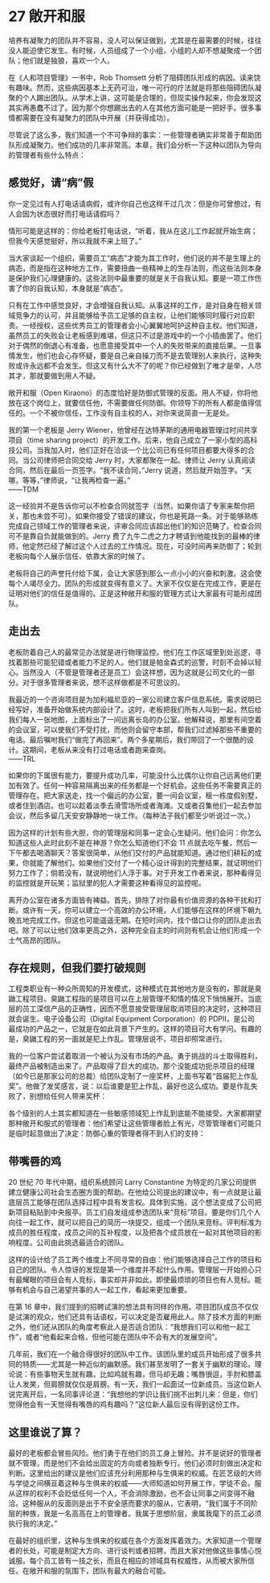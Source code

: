 # 27 敞开和服

培养有凝聚力的团队并不容易，没人可以保证做到，尤其是在最需要的时候，往往没人能迫使它发生。有时候，人员组成了一个小组，小组的人却不想凝聚成一个团队；他们就是独狼，喜欢一个人。

在《人和项目管理》一书中，Rob Thomsett 分析了阻碍团队形成的病因。读来饶有趣味。然而，这些病因基本上无药可治，唯一可行的疗法就是将那些阻碍团队凝聚的个人踢出团队。从学术上讲，这可能是合理的，但现实操作起来，你会发现这其实再愚蠢不过了。因为那个你想踢出去的人在其他方面可能是一把好手。很多事情都需要在没有凝聚力的团队中开展（并获得成功）。

尽管说了这么多，我们知道一个不可争辩的事实：一些管理者确实非常善于帮助团队形成凝聚力。他们成功的几率非常高。本章，我们会分析一下这种以团队为导向的管理者有些什么特点：

## 感觉好，请“病”假

你一定见过有人打电话请病假，或许你自己也这样干过几次：但是你可曾想过，有人会因为状态很好而打电话请假吗？

情形可能是这样的：你给老板打电话说，“听着，我从在这儿工作起就开始生病；但我今天感觉挺好，所以我就不来上班了。”

当大家谈起一个组织，需要员工“病态”才能为其工作时，他们说的并不是生理上的病态，而是指在这种地方工作，需要扭曲一些精神上的生存法则，而这些法则本身是保护我们心理健康的。这些法则中最重要的就是关于自我认知。要是一项工作伤害了你的自我认知，本身就是“病态”。

只有在工作中感觉良好，才会增强自我认知。从事这样的工作，是对自身在相关领域竞争力的认可，并且能够给予员工足够的自主权，让他们能够同时履行对应职责。一经授权，这些优秀员工的管理者会小心翼翼地呵护这种自主权。他们知道，虽然员工的失败会让老板感到难堪，但这只不过是游戏中的一个小插曲罢了。他们对于偶然的倒退心有准备，也愿意接受其中一个人的失败带来的直接后果。一旦事情发生，他们也会心存怀疑，要是自己亲自操刀而不是去管理别人来执行，这种失败或许永远都不会发生。但这又有什么大不了的呢？你已经做到了唯才是举，人尽其才，那就要做到用人不疑。

敞开和服（Open Kiraono）的态度恰好是防御式管理的反面。用人不疑，你将他放在这个岗位上，就要信任他，不需要做任何防御。你领导下的所有人都是值得信任的。一个不被你信任，工作没有自主权的人，对你来说简直一无是处。

我的第一个老板是 Jerry Wiener，他曾经在达特茅斯的通用电器管理过时间共享项目（time sharing project）的开发工作。后来，他自己成立了一家小型的高科技公司。当我加入时，他们正好在洽谈一个比公司已有任何项目都要大得多的合同。当公司律师把合同交给 Jerry 时，大家都聚在一起。律师让 Jerry 认真阅读合同，然后在最后一页签字。“我不读合同，”Jerry 说道，然后就开始签字。“天哪，等等，”律师说，“让我再检查一遍。”  
——TDM

这一经验并不是告诉你可以不检查合同就签字（当然，如果你请了专家来帮你把关，那也未尝不可）。如果你接受了错误的建议，你也是死路一条。对于能够熟练完成自己领域工作的管理者来说，评审合同应该超出他们的知识范畴了。检查合同可不是靠自负就能做到的。Jerry 费了九牛二虎之力才聘请到他能找到的最棒的律师，他定然已经了解过这个人过去的工作情况。现在，可没时间再来防御了；轮到老板向每个人展示信任、依靠大家的时候了。

老板将自己的声誉托付给下属，会让大家感到那么一点小小的兴奋和刺激。这会使每个人竭尽全力。团队的形成就变得有意义了。大家不仅仅是在完成工作，更是在证明对他们的信任是值得的。正是这种敞开和服的管理方式让大家最有可能形成团队。

## 走出去

老板防着自己人的最常见办法就是进行物理监控。他们在工作区域里到处巡逻，寻找着那些可能犯错或者能力不足的人。他们就是帕金森式的巡警，时刻不会掉以轻心。当然没人（不管是管理者还是员工）会这样想，因为这就是公司文化的一部分。对于很多管理者来说，想不这样做都是不可思议的。

我最近的一个咨询项目是为加利福尼亚的一家公司建立客户信息系统。需求说明已经写好，准备开始做系统内部设计了。这时，老板把我们所有人叫到一起，然后给我们每人一张地图，上面标出了一间远离长岛的办公室。他解释说，那里有间空着的会议室，可以使我们不受打扰，而他则会留守本部，帮我们过滤掉那些不重要的电话。最后嘱咐我们“做完了再回来”。两个多星期后，我们带回了一个很酷的设计。这期间，老板从来没有打过电话或者跑来查岗。  
——TRL

如果你的下属很有能力，要提升成功几率，可能没什么比偶尔让你自己远离他们更加有效了。任何一种容易隔离出来的任务都是一个好机会。这些任务不需要真正的管理存在。把大家送走，找一个偏远的办公室，要一间会议室，租一栋度假别墅，或者住到酒店。也可以趁着淡季去滑雪场所或者海滩。又或者召集他们一起去参加会议，然后多留几天安安静静地一块工作。（每种法子我们都至少听说过一次。）

因为这样的计划有些大胆，你的管理层和同事一定会心生疑问。他们会问：你怎么知道这些人此时此刻不是在神游？你怎么知道他们不会 11 点就去吃午餐，然后一下午都去喝酒聊天？答案很简单，从他们交付的产品就能知道。通过他们耕耘的成果，你就能了解他们。如果他们交付了一个精心设计得到的完整结果，就证明他们努力工作了；倘若没有，就说明他们人浮于事。对于开发工作者来说，那种看得见的监控就是开玩笑；监狱里的犯人才需要这种看得见的监控呢。

离开办公室在诸多方面皆有裨益。首先，排除了对你最有价值资源的各种干扰和打断。或许有一天，你可以建立一个高效的办公环境，人们能够在这样的环境下朝九晚五地完成工作。但这也可能遥遥无期。在短时间内，找个借口让你的团队走出去吧。除了可以让他们效率更高之外，这种完全自主的时间则有机会让他们形成一个士气高昂的团队。

## 存在规则，但我们要打破规则

工程类职业有一种众所周知的开发模式，这种模式在其他地方是没有的，那就是臭鼬工程项目。臭鼬工程指的是项目可以在上层管理不知情的情况下悄悄展开。当底层的员工深信产品的正确性，因而不愿意接受管理层取消项目的决定时，这种项目就会诞生。电子设备公司（Digital Equipment Corporation）的 PDPII，是公司最成功的产品之一，它就是在如此背景下产生的。这样的项目可大有学问。有趣的是，臭鼬工程的另一面就是犯上作乱。管理层说不，项目却照常进行。

我的一位客户尝试着取消一个被认为没有市场的产品。勇于挑战的斗士取得胜利，最终产品被制造出来了。产品取得了巨大的成功。那个没能成功扼杀项目的经理（如今已是那家公司的总裁）给团队定制了一座奖杯，上面书写着“首届犯上作乱奖”。他做了发奖感言，说：以后谁要是犯上作乱，最好也这么成功。要是作乱失败了，别想给任何人带来奖杯：

各个级别的人士其实都知道在一些敏感领域犯上作乱到底能不能接受。大家都期望那种敞开和服式的管理者：他们希望让这些管理者脸上有光，尽管管理者们可能只是临时起意做出了决定：防御心重的管理者得不到人们的支持：

## 带嘴唇的鸡

20 世纪 70 年代中期，组织系统顾问 Larry Constantine 为特定的几家公司提供建立健康公司社会生态圈方面的帮助。在他给公司提出的建议中，有一点就是让最底层员工能够在团队选择过程中具有发言权。具体到实施，这个想法变成了公司把新项目粘贴到中央报亭。员工们自发组成参选团队来“竞标”项目。要是你们几个人向往一起工作，就可以把自己的简历一块提交，组成一个团队来竞标。评判标准为成员的胜任程度，成员之间的互补程度，以及把各个成员放在一起对其他项目的影响程度。公司由此挑选最适合的团队。

这样的设计给了员工两个维度上不同寻常的自由：他们能够选择自己工作的项目和自己的团队。令人惊讶的发现是第一个维度并不起什么作用。管理层一开始担心只有最耀眼的项目会有人竞标，事实却并非如此，即使最烦琐的项目也有人竞标。能够有机会与自己渴望共事的人一起工作，看起来更加重要。

在第 16 章中，我们提到的招聘试演的想法具有同样的作用。项目团队成员不仅仅是试演的观众，他们还具有话语权，可以决定是否雇用此人。除了技术方面的判断之外，他们还从团队的角度考察此人是否适合团队：“我想我们可以和他一起工作”，或者“他看起来合格，但他可能在团队中不会有大的发展空间”。

几年前，我们在一个融合得很好的团队中工作。该团队里的成员开始形成了很多共同的特质——尤其是一种近似的幽默感。我们甚至发明了一套关于幽默的理论。理论说：有些事物天生就有趣，比如鸡就有趣，但马却无趣；嘴唇很逗，手肘和膝盖让人发笑，但肩膀就仅仅是肩膀。有一天，我们一起面试一位新成员。当这位新人说完离开后，一名同事评论道：“我想他的学识让我们挑不出刺儿来：但是，你们觉得他会有一天觉得有嘴唇的鸡有趣吗？”这位新人最后没有得到这份工作。

## 这里谁说了算？

最好的老板都会冒些风险。他们勇于在他们的员工身上冒险。并不是说好的管理者就不管理，而是他们不会给出固定的方向或者独断专行。他们必须时刻做出决定和判断。这里给出的建议是他们应该充分利用那种与生俱来的权威。在匠艺级的大师与学徒之间横亘着这种与生俱来的权威——大师知道如何开展工作，学徒不会。服从这样的权利不会贬低任何一个人，不会消除激励，也不会让同事之间变得不融洽。这种服从的反面则是出于不安全感而要求的服从，它表明，“我们属于不同阶层的种族，我是一名高高在上的管理者。我属于思想阶层，隶属我麾下的员工必须执行我的决定。”

在最好的组织里，这种与生俱来的权威在各个方面发挥着效力。大家知道一个管理者的长处，可能是制定大方向、进行谈判或者招聘，而且大家对他做这些事情心悦诚服。每个员工皆有一技之长，而且在相应的领域具有权威性，从而被大家所信任。在敞开和服的氛围下，团队有最大的融合可能。
